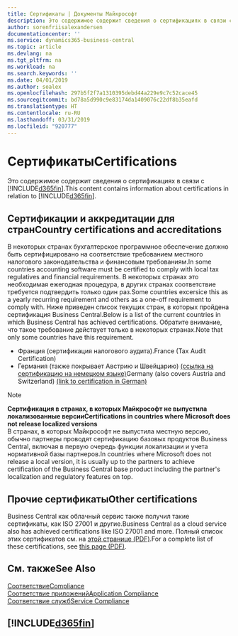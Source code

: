 ```yaml
---
title: Сертификаты | Документы Майкрософт
description: Это содержимое содержит сведения о сертификациях в связи с Business Central.
author: sorenfriisalexandersen
documentationcenter: ''
ms.service: dynamics365-business-central
ms.topic: article
ms.devlang: na
ms.tgt_pltfrm: na
ms.workload: na
ms.search.keywords: ''
ms.date: 04/01/2019
ms.author: soalex
ms.openlocfilehash: 297b5f2f7a1310395debd44a229e9c7c52cace45
ms.sourcegitcommit: bd78a5d990c9e83174da1409076c22df8b35eafd
ms.translationtype: HT
ms.contentlocale: ru-RU
ms.lasthandoff: 03/31/2019
ms.locfileid: "920777"
---
```

# <a name="certifications"></a><span data-ttu-id="08cf2-103">Сертификаты</span><span class="sxs-lookup"><span data-stu-id="08cf2-103">Certifications</span></span>  
<span data-ttu-id="08cf2-104">Это содержимое содержит сведения о сертификациях в связи с [!INCLUDE[d365fin](../includes/d365fin_md.md)].</span><span class="sxs-lookup"><span data-stu-id="08cf2-104">This content contains information about certifications in relation to [!INCLUDE[d365fin](../includes/d365fin_md.md)].</span></span>  

## <a name="country-certifications-and-accreditations"></a><span data-ttu-id="08cf2-105">Сертификации и аккредитации для стран</span><span class="sxs-lookup"><span data-stu-id="08cf2-105">Country certifications and accreditations</span></span>
<span data-ttu-id="08cf2-106">В некоторых странах бухгалтерское программное обеспечение должно быть сертифицировано на соответствие требованием местного налогового законодательства и финансовым требованиям.</span><span class="sxs-lookup"><span data-stu-id="08cf2-106">In some countries accounting software must be certified to comply with local tax regulatives and financial requirements.</span></span> <span data-ttu-id="08cf2-107">В некоторых странах это необходимая ежегодная процедура, в других странах соответствие требуется подтвердить только один раз.</span><span class="sxs-lookup"><span data-stu-id="08cf2-107">Some countries excersice this as a yearly recurring requirement and others as a one-off requirement to comply with.</span></span> <span data-ttu-id="08cf2-108">Ниже приведен список текущих стран, в которых пройдена сертификация Business Central.</span><span class="sxs-lookup"><span data-stu-id="08cf2-108">Below is a list of the current countries in which Business Central has achieved certifications.</span></span> <span data-ttu-id="08cf2-109">Обратите внимание, что такое требование действует только в некоторых странах.</span><span class="sxs-lookup"><span data-stu-id="08cf2-109">Note that only some countries have this requirement.</span></span>  
- <span data-ttu-id="08cf2-110">Франция (сертификация налогового аудита).</span><span class="sxs-lookup"><span data-stu-id="08cf2-110">France (Tax Audit Certification)</span></span>
- <span data-ttu-id="08cf2-111">Германия (также покрывает Австрию и Швейцарию) [(ссылка на сертификацию на немецком языке)](https://www.bdo.de/de-de/themen/softwarebescheinungen/bdo/microsoft-dynamics-365-business-central)</span><span class="sxs-lookup"><span data-stu-id="08cf2-111">Germany (also covers Austria and Switzerland) [(link to certification in German)](https://www.bdo.de/de-de/themen/softwarebescheinungen/bdo/microsoft-dynamics-365-business-central)</span></span>

> [!NOTE]  
>  <span data-ttu-id="08cf2-112">**Сертификация в странах, в которых Майкрософт не выпустила локализованные версии**</span><span class="sxs-lookup"><span data-stu-id="08cf2-112">**Certifications in countries where Microsoft does not release localized versions**</span></span>  
> <span data-ttu-id="08cf2-113">В странах, в которых Майкрософт не выпустила местную версию, обычно партнеры проводят сертификацию базовых продуктов Business Central, включая в первую очередь функции локализации и учета нормативной базы партнеров.</span><span class="sxs-lookup"><span data-stu-id="08cf2-113">In countries where Microsoft does not release a local version, it is usually up to the partners to achieve certification of the Business Central base product including the partner's localization and regulatory features on top.</span></span>

## <a name="other-certifications"></a><span data-ttu-id="08cf2-114">Прочие сертификаты</span><span class="sxs-lookup"><span data-stu-id="08cf2-114">Other certifications</span></span>  
<span data-ttu-id="08cf2-115">Business Central как облачный сервис также получил такие сертификаты, как ISO 27001 и другие.</span><span class="sxs-lookup"><span data-stu-id="08cf2-115">Business Central as a cloud service also has achieved certifications like ISO 27001 and more.</span></span> <span data-ttu-id="08cf2-116">Полный список этих сертификатов см. на [этой странице (PDF)](https://aka.ms/d365-compliance-list).</span><span class="sxs-lookup"><span data-stu-id="08cf2-116">For a complete list of these certifications, see [this page (PDF)](https://aka.ms/d365-compliance-list).</span></span>

## <a name="see-also"></a><span data-ttu-id="08cf2-117">См. также</span><span class="sxs-lookup"><span data-stu-id="08cf2-117">See Also</span></span>  
[<span data-ttu-id="08cf2-118">Соответствие</span><span class="sxs-lookup"><span data-stu-id="08cf2-118">Compliance</span></span>](compliance-overview.md)  
[<span data-ttu-id="08cf2-119">Соответствие приложений</span><span class="sxs-lookup"><span data-stu-id="08cf2-119">Application Compliance</span></span>](compliance-application-compliance.md)  
[<span data-ttu-id="08cf2-120">Соответствие служб</span><span class="sxs-lookup"><span data-stu-id="08cf2-120">Service Compliance</span></span>](compliance-service-compliance.md)  

 ## [!INCLUDE[d365fin](../includes/free_trial_md.md)]  
 
